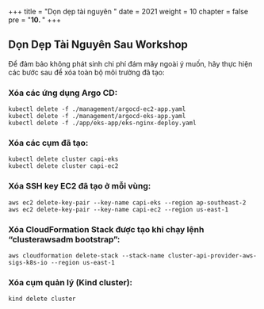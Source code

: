 +++
title = "Dọn dẹp tài nguyên  "
date = 2021
weight = 10
chapter = false
pre = "<b>10. </b>"
+++

## Dọn Dẹp Tài Nguyên Sau Workshop

Để đảm bảo không phát sinh chi phí đám mây ngoài ý muốn, hãy thực hiện các bước sau để xóa toàn bộ môi trường đã tạo:

### Xóa các ứng dụng Argo CD:
```
kubectl delete -f ./management/argocd-ec2-app.yaml 
kubectl delete -f ./management/argocd-eks-app.yaml
kubectl delete -f ./app/eks-app/eks-nginx-deploy.yaml
```

### Xóa các cụm đã tạo:
```
kubectl delete cluster capi-eks
kubectl delete cluster capi-ec2
```

### Xóa SSH key EC2 đã tạo ở mỗi vùng:
```
aws ec2 delete-key-pair --key-name capi-eks --region ap-southeast-2
aws ec2 delete-key-pair --key-name capi-ec2 --region us-east-1
```

### Xóa CloudFormation Stack được tạo khi chạy lệnh “clusterawsadm bootstrap”:
```
aws cloudformation delete-stack --stack-name cluster-api-provider-aws-sigs-k8s-io --region us-east-1
```

### Xóa cụm quản lý (Kind cluster):
```
kind delete cluster
```
